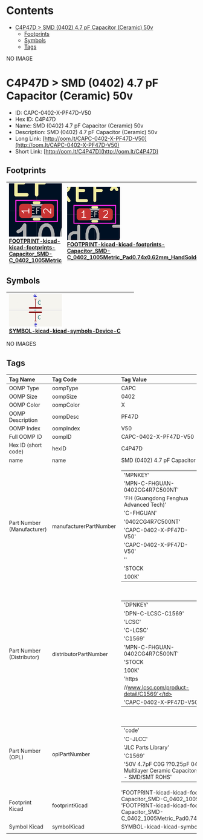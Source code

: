 



Contents
========

* [C4P47D > SMD (0402) 4.7 pF Capacitor (Ceramic) 50v](#c4p47d--smd-0402-47-pf-capacitor-ceramic-50v)
	* [Footprints](#footprints)
	* [Symbols](#symbols)
	* [Tags](#tags)
  
NO IMAGE  
# C4P47D > SMD (0402) 4.7 pF Capacitor (Ceramic) 50v

- ID: CAPC-0402-X-PF47D-V50
- Hex ID: C4P47D
- Name: SMD (0402) 4.7 pF Capacitor (Ceramic) 50v
- Description: SMD (0402) 4.7 pF Capacitor (Ceramic) 50v
- Long Link: [http://oom.lt/CAPC-0402-X-PF47D-V50](http://oom.lt/CAPC-0402-X-PF47D-V50)
- Short Link: [http://oom.lt/C4P47D](http://oom.lt/C4P47D)

## Footprints
  

|[![](https://raw.githubusercontent.com/oomlout/oomlout_OOMP_eda_V2/main/FOOTPRINT/kicad/kicad-footprints/Capacitor_SMD/C_0402_1005Metric/image_140.png)<br>FOOTPRINT-kicad-kicad-footprints-Capacitor_SMD-C_0402_1005Metric](https://github.com/oomlout/oomlout_OOMP_eda_V2/tree/main/FOOTPRINT/kicad/kicad-footprints/Capacitor_SMD/C_0402_1005Metric/)|[![](https://raw.githubusercontent.com/oomlout/oomlout_OOMP_eda_V2/main/FOOTPRINT/kicad/kicad-footprints/Capacitor_SMD/C_0402_1005Metric_Pad0.74x0.62mm_HandSolder/image_140.png)<br>FOOTPRINT-kicad-kicad-footprints-Capacitor_SMD-C_0402_1005Metric_Pad0.74x0.62mm_HandSolder](https://github.com/oomlout/oomlout_OOMP_eda_V2/tree/main/FOOTPRINT/kicad/kicad-footprints/Capacitor_SMD/C_0402_1005Metric_Pad0.74x0.62mm_HandSolder/)||
| :--- | :--- | :--- |

## Symbols
  

|[![](https://raw.githubusercontent.com/oomlout/oomlout_OOMP_eda_V2/main/SYMBOL/kicad/kicad-symbols/Device/C/image_140.png)<br>SYMBOL-kicad-kicad-symbols-Device-C](https://github.com/oomlout/oomlout_OOMP_eda_V2/tree/main/SYMBOL/kicad/kicad-symbols/Device/C/)|||
| :--- | :--- | :--- |
  
NO IMAGES  
## Tags
  

|Tag Name|Tag Code|Tag Value|
| :--- | :--- | :--- |
|OOMP Type|oompType|CAPC|
|OOMP Size|oompSize|0402|
|OOMP Color|oompColor|X|
|OOMP Description|oompDesc|PF47D|
|OOMP Index|oompIndex|V50|
|Full OOMP ID|oompID|CAPC-0402-X-PF47D-V50|
|Hex ID (short code)|hexID|C4P47D|
|name|name|SMD (0402) 4.7 pF Capacitor (Ceramic) 50v|
|Part Number (Manufacturer)|manufacturerPartNumber|<table><tr><td>'MPNKEY'</td></tr><tr><td> 'MPN-C-FHGUAN-0402CG4R7C500NT'</td><td> 'MANUFACTURER'</td></tr><tr><td> 'FH (Guangdong Fenghua Advanced Tech)'</td><td> 'MANUCODE'</td></tr><tr><td> 'C-FHGUAN'</td><td> 'MPN'</td></tr><tr><td> '0402CG4R7C500NT'</td><td> 'OOMPIDPARTIAL'</td></tr><tr><td> 'CAPC-0402-X-PF47D-V50'</td><td> 'OOMPID'</td></tr><tr><td> 'CAPC-0402-X-PF47D-V50'</td><td> 'LINK'</td></tr><tr><td> ''</td><td> 'tags'</td></tr><tr><td> 'STOCK</td></tr><tr><td>100K'</td></tr></table></td><td> <table><tr><td>'MPNKEY'</td></tr><tr><td> 'MPN-C-MURATA-GRM1555C1H4R7CA01D'</td><td> 'MANUFACTURER'</td></tr><tr><td> 'Murata Electronics'</td><td> 'MANUCODE'</td></tr><tr><td> 'C-MURATA'</td><td> 'MPN'</td></tr><tr><td> 'GRM1555C1H4R7CA01D'</td><td> 'OOMPIDPARTIAL'</td></tr><tr><td> 'CAPC-0402-X-PF47D-V50'</td><td> 'OOMPID'</td></tr><tr><td> 'CAPC-0402-X-PF47D-V50'</td><td> 'LINK'</td></tr><tr><td> ''</td><td> 'tags'</td></tr><tr><td> </td></tr></table></td><td> <table><tr><td>'MPNKEY'</td></tr><tr><td> 'MPN-C-MURATA-GCM1555C1H4R7CA16D'</td><td> 'MANUFACTURER'</td></tr><tr><td> 'Murata Electronics'</td><td> 'MANUCODE'</td></tr><tr><td> 'C-MURATA'</td><td> 'MPN'</td></tr><tr><td> 'GCM1555C1H4R7CA16D'</td><td> 'OOMPIDPARTIAL'</td></tr><tr><td> 'CAPC-0402-X-PF47D-V50'</td><td> 'OOMPID'</td></tr><tr><td> 'CAPC-0402-X-PF47D-V50'</td><td> 'LINK'</td></tr><tr><td> ''</td><td> 'tags'</td></tr><tr><td> </td></tr></table></td><td> <table><tr><td>'MPNKEY'</td></tr><tr><td> 'MPN-C-MURATA-GJM1555C1H4R7CB01D'</td><td> 'MANUFACTURER'</td></tr><tr><td> 'Murata Electronics'</td><td> 'MANUCODE'</td></tr><tr><td> 'C-MURATA'</td><td> 'MPN'</td></tr><tr><td> 'GJM1555C1H4R7CB01D'</td><td> 'OOMPIDPARTIAL'</td></tr><tr><td> 'CAPC-0402-X-PF47D-V50'</td><td> 'OOMPID'</td></tr><tr><td> 'CAPC-0402-X-PF47D-V50'</td><td> 'LINK'</td></tr><tr><td> ''</td><td> 'tags'</td></tr><tr><td> 'STOCK</td></tr><tr><td>1K'</td></tr></table></td><td> <table><tr><td>'MPNKEY'</td></tr><tr><td> 'MPN-C-MURATA-GJM1555C1H4R7WB01D'</td><td> 'MANUFACTURER'</td></tr><tr><td> 'Murata Electronics'</td><td> 'MANUCODE'</td></tr><tr><td> 'C-MURATA'</td><td> 'MPN'</td></tr><tr><td> 'GJM1555C1H4R7WB01D'</td><td> 'OOMPIDPARTIAL'</td></tr><tr><td> 'CAPC-0402-X-PF47D-V50'</td><td> 'OOMPID'</td></tr><tr><td> 'CAPC-0402-X-PF47D-V50'</td><td> 'LINK'</td></tr><tr><td> ''</td><td> 'tags'</td></tr><tr><td> 'STOCK</td></tr><tr><td>1K'</td></tr></table></td><td> <table><tr><td>'MPNKEY'</td></tr><tr><td> 'MPN-C-EYANGS-C0402C0G4R7C500NTB'</td><td> 'MANUFACTURER'</td></tr><tr><td> 'EYANG(Shenzhen Eyang Tech Development)'</td><td> 'MANUCODE'</td></tr><tr><td> 'C-EYANGS'</td><td> 'MPN'</td></tr><tr><td> 'C0402C0G4R7C500NTB'</td><td> 'OOMPIDPARTIAL'</td></tr><tr><td> 'CAPC-0402-X-PF47D-V50'</td><td> 'OOMPID'</td></tr><tr><td> 'CAPC-0402-X-PF47D-V50'</td><td> 'LINK'</td></tr><tr><td> ''</td><td> 'tags'</td></tr><tr><td> </td></tr></table></td><td> <table><tr><td>'MPNKEY'</td></tr><tr><td> 'MPN-C-DARFON-C1005NP0479CGTS'</td><td> 'MANUFACTURER'</td></tr><tr><td> 'Darfon Elec'</td><td> 'MANUCODE'</td></tr><tr><td> 'C-DARFON'</td><td> 'MPN'</td></tr><tr><td> 'C1005NP0479CGTS'</td><td> 'OOMPIDPARTIAL'</td></tr><tr><td> 'CAPC-0402-X-PF47D-V50'</td><td> 'OOMPID'</td></tr><tr><td> 'CAPC-0402-X-PF47D-V50'</td><td> 'LINK'</td></tr><tr><td> ''</td><td> 'tags'</td></tr><tr><td> 'STOCK</td></tr><tr><td>1K'</td></tr></table></td><td> <table><tr><td>'MPNKEY'</td></tr><tr><td> 'MPN-C-KYOCER-04025A4R7CAT2A'</td><td> 'MANUFACTURER'</td></tr><tr><td> 'Kyocera AVX'</td><td> 'MANUCODE'</td></tr><tr><td> 'C-KYOCER'</td><td> 'MPN'</td></tr><tr><td> '04025A4R7CAT2A'</td><td> 'OOMPIDPARTIAL'</td></tr><tr><td> 'CAPC-0402-X-PF47D-V50'</td><td> 'OOMPID'</td></tr><tr><td> 'CAPC-0402-X-PF47D-V50'</td><td> 'LINK'</td></tr><tr><td> ''</td><td> 'tags'</td></tr><tr><td> 'STOCK</td></tr><tr><td>10K'</td></tr></table></td><td> <table><tr><td>'MPNKEY'</td></tr><tr><td> 'MPN-C-YAGEO-CC0402CRNPO9BN4R7'</td><td> 'MANUFACTURER'</td></tr><tr><td> 'YAGEO'</td><td> 'MANUCODE'</td></tr><tr><td> 'C-YAGEO'</td><td> 'MPN'</td></tr><tr><td> 'CC0402CRNPO9BN4R7'</td><td> 'OOMPIDPARTIAL'</td></tr><tr><td> 'CAPC-0402-X-PF47D-V50'</td><td> 'OOMPID'</td></tr><tr><td> 'CAPC-0402-X-PF47D-V50'</td><td> 'LINK'</td></tr><tr><td> ''</td><td> 'tags'</td></tr><tr><td> 'STOCK</td></tr><tr><td>10K'</td></tr></table></td><td> <table><tr><td>'MPNKEY'</td></tr><tr><td> 'MPN-C-DARFON-C1005NP0479CGT'</td><td> 'MANUFACTURER'</td></tr><tr><td> 'Darfon Elec'</td><td> 'MANUCODE'</td></tr><tr><td> 'C-DARFON'</td><td> 'MPN'</td></tr><tr><td> 'C1005NP0479CGT'</td><td> 'OOMPIDPARTIAL'</td></tr><tr><td> 'CAPC-0402-X-PF47D-V50'</td><td> 'OOMPID'</td></tr><tr><td> 'CAPC-0402-X-PF47D-V50'</td><td> 'LINK'</td></tr><tr><td> ''</td><td> 'tags'</td></tr><tr><td> 'STOCK</td></tr><tr><td>10K'</td></tr></table></td><td> <table><tr><td>'MPNKEY'</td></tr><tr><td> 'MPN-C-WALSIN-0402N4R7C500CT'</td><td> 'MANUFACTURER'</td></tr><tr><td> 'Walsin Tech Corp'</td><td> 'MANUCODE'</td></tr><tr><td> 'C-WALSIN'</td><td> 'MPN'</td></tr><tr><td> '0402N4R7C500CT'</td><td> 'OOMPIDPARTIAL'</td></tr><tr><td> 'CAPC-0402-X-PF47D-V50'</td><td> 'OOMPID'</td></tr><tr><td> 'CAPC-0402-X-PF47D-V50'</td><td> 'LINK'</td></tr><tr><td> ''</td><td> 'tags'</td></tr><tr><td> </td></tr></table></td><td> <table><tr><td>'MPNKEY'</td></tr><tr><td> 'MPN-C-TAIYOY-UMK105CG4R7CV-F'</td><td> 'MANUFACTURER'</td></tr><tr><td> 'Taiyo Yuden'</td><td> 'MANUCODE'</td></tr><tr><td> 'C-TAIYOY'</td><td> 'MPN'</td></tr><tr><td> 'UMK105CG4R7CV-F'</td><td> 'OOMPIDPARTIAL'</td></tr><tr><td> 'CAPC-0402-X-PF47D-V50'</td><td> 'OOMPID'</td></tr><tr><td> 'CAPC-0402-X-PF47D-V50'</td><td> 'LINK'</td></tr><tr><td> ''</td><td> 'tags'</td></tr><tr><td> 'STOCK</td></tr><tr><td>1K'</td></tr></table></td><td> <table><tr><td>'MPNKEY'</td></tr><tr><td> 'MPN-C-TAIYOY-UMK105CH4R7CV-F'</td><td> 'MANUFACTURER'</td></tr><tr><td> 'Taiyo Yuden'</td><td> 'MANUCODE'</td></tr><tr><td> 'C-TAIYOY'</td><td> 'MPN'</td></tr><tr><td> 'UMK105CH4R7CV-F'</td><td> 'OOMPIDPARTIAL'</td></tr><tr><td> 'CAPC-0402-X-PF47D-V50'</td><td> 'OOMPID'</td></tr><tr><td> 'CAPC-0402-X-PF47D-V50'</td><td> 'LINK'</td></tr><tr><td> ''</td><td> 'tags'</td></tr><tr><td> </td></tr></table></td><td> <table><tr><td>'MPNKEY'</td></tr><tr><td> 'MPN-C-SAMSUN-CL05C4R7CB5NNNC'</td><td> 'MANUFACTURER'</td></tr><tr><td> 'Samsung Electro-Mechanics'</td><td> 'MANUCODE'</td></tr><tr><td> 'C-SAMSUN'</td><td> 'MPN'</td></tr><tr><td> 'CL05C4R7CB5NNNC'</td><td> 'OOMPIDPARTIAL'</td></tr><tr><td> 'CAPC-0402-X-PF47D-V50'</td><td> 'OOMPID'</td></tr><tr><td> 'CAPC-0402-X-PF47D-V50'</td><td> 'LINK'</td></tr><tr><td> ''</td><td> 'tags'</td></tr><tr><td> 'STOCK</td></tr><tr><td>1K'</td></tr></table></td><td> <table><tr><td>'MPNKEY'</td></tr><tr><td> 'MPN-C-WALSIN-RF15N4R7C500CT'</td><td> 'MANUFACTURER'</td></tr><tr><td> 'Walsin Tech Corp'</td><td> 'MANUCODE'</td></tr><tr><td> 'C-WALSIN'</td><td> 'MPN'</td></tr><tr><td> 'RF15N4R7C500CT'</td><td> 'OOMPIDPARTIAL'</td></tr><tr><td> 'CAPC-0402-X-PF47D-V50'</td><td> 'OOMPID'</td></tr><tr><td> 'CAPC-0402-X-PF47D-V50'</td><td> 'LINK'</td></tr><tr><td> ''</td><td> 'tags'</td></tr><tr><td> 'STOCK</td></tr><tr><td>1K'</td></tr></table></td><td> <table><tr><td>'MPNKEY'</td></tr><tr><td> 'MPN-C-MURATA-GCM1555C1H4R7WA16D'</td><td> 'MANUFACTURER'</td></tr><tr><td> 'Murata Electronics'</td><td> 'MANUCODE'</td></tr><tr><td> 'C-MURATA'</td><td> 'MPN'</td></tr><tr><td> 'GCM1555C1H4R7WA16D'</td><td> 'OOMPIDPARTIAL'</td></tr><tr><td> 'CAPC-0402-X-PF47D-V50'</td><td> 'OOMPID'</td></tr><tr><td> 'CAPC-0402-X-PF47D-V50'</td><td> 'LINK'</td></tr><tr><td> ''</td><td> 'tags'</td></tr><tr><td> </td></tr></table></td><td> <table><tr><td>'MPNKEY'</td></tr><tr><td> 'MPN-C-CHINOC-HGC0402G04R7C500NTEJ'</td><td> 'MANUFACTURER'</td></tr><tr><td> 'Chinocera'</td><td> 'MANUCODE'</td></tr><tr><td> 'C-CHINOC'</td><td> 'MPN'</td></tr><tr><td> 'HGC0402G04R7C500NTEJ'</td><td> 'OOMPIDPARTIAL'</td></tr><tr><td> 'CAPC-0402-X-PF47D-V50'</td><td> 'OOMPID'</td></tr><tr><td> 'CAPC-0402-X-PF47D-V50'</td><td> 'LINK'</td></tr><tr><td> ''</td><td> 'tags'</td></tr><tr><td> </td></tr></table></td><td> <table><tr><td>'MPNKEY'</td></tr><tr><td> 'MPN-C-TDK-C1005C0G1H4R7CT000F'</td><td> 'MANUFACTURER'</td></tr><tr><td> 'TDK'</td><td> 'MANUCODE'</td></tr><tr><td> 'C-TDK'</td><td> 'MPN'</td></tr><tr><td> 'C1005C0G1H4R7CT000F'</td><td> 'OOMPIDPARTIAL'</td></tr><tr><td> 'CAPC-0402-X-PF47D-V50'</td><td> 'OOMPID'</td></tr><tr><td> 'CAPC-0402-X-PF47D-V50'</td><td> 'LINK'</td></tr><tr><td> ''</td><td> 'tags'</td></tr><tr><td> </td></tr></table></td><td> <table><tr><td>'MPNKEY'</td></tr><tr><td> 'MPN-C-PSAPRO-FN15N4R7C500PNG'</td><td> 'MANUFACTURER'</td></tr><tr><td> 'PSA(Prosperity Dielectrics)'</td><td> 'MANUCODE'</td></tr><tr><td> 'C-PSAPRO'</td><td> 'MPN'</td></tr><tr><td> 'FN15N4R7C500PNG'</td><td> 'OOMPIDPARTIAL'</td></tr><tr><td> 'CAPC-0402-X-PF47D-V50'</td><td> 'OOMPID'</td></tr><tr><td> 'CAPC-0402-X-PF47D-V50'</td><td> 'LINK'</td></tr><tr><td> ''</td><td> 'tags'</td></tr><tr><td> </td></tr></table></td><td> <table><tr><td>'MPNKEY'</td></tr><tr><td> 'MPN-C-KEMET-C0402C479C5GAC7867'</td><td> 'MANUFACTURER'</td></tr><tr><td> 'KEMET'</td><td> 'MANUCODE'</td></tr><tr><td> 'C-KEMET'</td><td> 'MPN'</td></tr><tr><td> 'C0402C479C5GAC7867'</td><td> 'OOMPIDPARTIAL'</td></tr><tr><td> 'CAPC-0402-X-PF47D-V50'</td><td> 'OOMPID'</td></tr><tr><td> 'CAPC-0402-X-PF47D-V50'</td><td> 'LINK'</td></tr><tr><td> ''</td><td> 'tags'</td></tr><tr><td> </td></tr></table></td><td> <table><tr><td>'MPNKEY'</td></tr><tr><td> 'MPN-C-VIIYON-V4R7C0402C0G500NBT'</td><td> 'MANUFACTURER'</td></tr><tr><td> 'VIIYONG'</td><td> 'MANUCODE'</td></tr><tr><td> 'C-VIIYON'</td><td> 'MPN'</td></tr><tr><td> 'V4R7C0402C0G500NBT'</td><td> 'OOMPIDPARTIAL'</td></tr><tr><td> 'CAPC-0402-X-PF47D-V50'</td><td> 'OOMPID'</td></tr><tr><td> 'CAPC-0402-X-PF47D-V50'</td><td> 'LINK'</td></tr><tr><td> ''</td><td> 'tags'</td></tr><tr><td> 'STOCK</td></tr><tr><td>1K'</td></tr></table></td><td> <table><tr><td>'MPNKEY'</td></tr><tr><td> 'MPN-C-TDK-CGA2B2C0G1H4R7CT0Y0F'</td><td> 'MANUFACTURER'</td></tr><tr><td> 'TDK'</td><td> 'MANUCODE'</td></tr><tr><td> 'C-TDK'</td><td> 'MPN'</td></tr><tr><td> 'CGA2B2C0G1H4R7CT0Y0F'</td><td> 'OOMPIDPARTIAL'</td></tr><tr><td> 'CAPC-0402-X-PF47D-V50'</td><td> 'OOMPID'</td></tr><tr><td> 'CAPC-0402-X-PF47D-V50'</td><td> 'LINK'</td></tr><tr><td> ''</td><td> 'tags'</td></tr><tr><td> 'STOCK</td></tr><tr><td>1K'</td></tr></table></td><td> <table><tr><td>'MPNKEY'</td></tr><tr><td> 'MPN-C-CCTC-TCC0402COG4R7C500AT'</td><td> 'MANUFACTURER'</td></tr><tr><td> 'CCTC'</td><td> 'MANUCODE'</td></tr><tr><td> 'C-CCTC'</td><td> 'MPN'</td></tr><tr><td> 'TCC0402COG4R7C500AT'</td><td> 'OOMPIDPARTIAL'</td></tr><tr><td> 'CAPC-0402-X-PF47D-V50'</td><td> 'OOMPID'</td></tr><tr><td> 'CAPC-0402-X-PF47D-V50'</td><td> 'LINK'</td></tr><tr><td> ''</td><td> 'tags'</td></tr><tr><td> 'STOCK</td></tr><tr><td>1K'</td></tr></table></td><td> <table><tr><td>'MPNKEY'</td></tr><tr><td> 'MPN-C-YAGEO-AC0402CRNPO9BN4R7'</td><td> 'MANUFACTURER'</td></tr><tr><td> 'YAGEO'</td><td> 'MANUCODE'</td></tr><tr><td> 'C-YAGEO'</td><td> 'MPN'</td></tr><tr><td> 'AC0402CRNPO9BN4R7'</td><td> 'OOMPIDPARTIAL'</td></tr><tr><td> 'CAPC-0402-X-PF47D-V50'</td><td> 'OOMPID'</td></tr><tr><td> 'CAPC-0402-X-PF47D-V50'</td><td> 'LINK'</td></tr><tr><td> ''</td><td> 'tags'</td></tr><tr><td> 'STOCK</td></tr><tr><td>1K'</td></tr></table></td><td> <table><tr><td>'MPNKEY'</td></tr><tr><td> 'MPN-C-VISHAY-VJ0402A4R7CLAAJ32'</td><td> 'MANUFACTURER'</td></tr><tr><td> 'Vishay Intertech'</td><td> 'MANUCODE'</td></tr><tr><td> 'C-VISHAY'</td><td> 'MPN'</td></tr><tr><td> 'VJ0402A4R7CLAAJ32'</td><td> 'OOMPIDPARTIAL'</td></tr><tr><td> 'CAPC-0402-X-PF47D-V50'</td><td> 'OOMPID'</td></tr><tr><td> 'CAPC-0402-X-PF47D-V50'</td><td> 'LINK'</td></tr><tr><td> ''</td><td> 'tags'</td></tr><tr><td> </td></tr></table>|
|Part Number (Distributor)|distributorPartNumber|<table><tr><td>'DPNKEY'</td></tr><tr><td> 'DPN-C-LCSC-C1569'</td><td> 'DISTRIBUTOR'</td></tr><tr><td> 'LCSC'</td><td> 'DISTRCODE'</td></tr><tr><td> 'C-LCSC'</td><td> 'DPN'</td></tr><tr><td> 'C1569'</td><td> 'MPN'</td></tr><tr><td> 'MPN-C-FHGUAN-0402CG4R7C500NT'</td><td> 'TAGS'</td></tr><tr><td> 'STOCK</td></tr><tr><td>100K'</td><td> 'LINK'</td></tr><tr><td> 'https</td></tr><tr><td>//www.lcsc.com/product-detail/C1569'</td><td> 'OOMPID'</td></tr><tr><td> 'CAPC-0402-X-PF47D-V50'</td></tr></table></td><td> <table><tr><td>'DPNKEY'</td></tr><tr><td> 'DPN-C-LCSC-C76973'</td><td> 'DISTRIBUTOR'</td></tr><tr><td> 'LCSC'</td><td> 'DISTRCODE'</td></tr><tr><td> 'C-LCSC'</td><td> 'DPN'</td></tr><tr><td> 'C76973'</td><td> 'MPN'</td></tr><tr><td> 'MPN-C-MURATA-GRM1555C1H4R7CA01D'</td><td> 'TAGS'</td></tr><tr><td> </td><td> 'LINK'</td></tr><tr><td> 'https</td></tr><tr><td>//www.lcsc.com/product-detail/C76973'</td><td> 'OOMPID'</td></tr><tr><td> 'CAPC-0402-X-PF47D-V50'</td></tr></table></td><td> <table><tr><td>'DPNKEY'</td></tr><tr><td> 'DPN-C-LCSC-C85856'</td><td> 'DISTRIBUTOR'</td></tr><tr><td> 'LCSC'</td><td> 'DISTRCODE'</td></tr><tr><td> 'C-LCSC'</td><td> 'DPN'</td></tr><tr><td> 'C85856'</td><td> 'MPN'</td></tr><tr><td> 'MPN-C-MURATA-GCM1555C1H4R7CA16D'</td><td> 'TAGS'</td></tr><tr><td> </td><td> 'LINK'</td></tr><tr><td> 'https</td></tr><tr><td>//www.lcsc.com/product-detail/C85856'</td><td> 'OOMPID'</td></tr><tr><td> 'CAPC-0402-X-PF47D-V50'</td></tr></table></td><td> <table><tr><td>'DPNKEY'</td></tr><tr><td> 'DPN-C-LCSC-C85883'</td><td> 'DISTRIBUTOR'</td></tr><tr><td> 'LCSC'</td><td> 'DISTRCODE'</td></tr><tr><td> 'C-LCSC'</td><td> 'DPN'</td></tr><tr><td> 'C85883'</td><td> 'MPN'</td></tr><tr><td> 'MPN-C-MURATA-GJM1555C1H4R7CB01D'</td><td> 'TAGS'</td></tr><tr><td> 'STOCK</td></tr><tr><td>1K'</td><td> 'LINK'</td></tr><tr><td> 'https</td></tr><tr><td>//www.lcsc.com/product-detail/C85883'</td><td> 'OOMPID'</td></tr><tr><td> 'CAPC-0402-X-PF47D-V50'</td></tr></table></td><td> <table><tr><td>'DPNKEY'</td></tr><tr><td> 'DPN-C-LCSC-C88894'</td><td> 'DISTRIBUTOR'</td></tr><tr><td> 'LCSC'</td><td> 'DISTRCODE'</td></tr><tr><td> 'C-LCSC'</td><td> 'DPN'</td></tr><tr><td> 'C88894'</td><td> 'MPN'</td></tr><tr><td> 'MPN-C-MURATA-GJM1555C1H4R7WB01D'</td><td> 'TAGS'</td></tr><tr><td> 'STOCK</td></tr><tr><td>1K'</td><td> 'LINK'</td></tr><tr><td> 'https</td></tr><tr><td>//www.lcsc.com/product-detail/C88894'</td><td> 'OOMPID'</td></tr><tr><td> 'CAPC-0402-X-PF47D-V50'</td></tr></table></td><td> <table><tr><td>'DPNKEY'</td></tr><tr><td> 'DPN-C-LCSC-C115636'</td><td> 'DISTRIBUTOR'</td></tr><tr><td> 'LCSC'</td><td> 'DISTRCODE'</td></tr><tr><td> 'C-LCSC'</td><td> 'DPN'</td></tr><tr><td> 'C115636'</td><td> 'MPN'</td></tr><tr><td> 'MPN-C-EYANGS-C0402C0G4R7C500NTB'</td><td> 'TAGS'</td></tr><tr><td> </td><td> 'LINK'</td></tr><tr><td> 'https</td></tr><tr><td>//www.lcsc.com/product-detail/C115636'</td><td> 'OOMPID'</td></tr><tr><td> 'CAPC-0402-X-PF47D-V50'</td></tr></table></td><td> <table><tr><td>'DPNKEY'</td></tr><tr><td> 'DPN-C-LCSC-C147369'</td><td> 'DISTRIBUTOR'</td></tr><tr><td> 'LCSC'</td><td> 'DISTRCODE'</td></tr><tr><td> 'C-LCSC'</td><td> 'DPN'</td></tr><tr><td> 'C147369'</td><td> 'MPN'</td></tr><tr><td> 'MPN-C-DARFON-C1005NP0479CGTS'</td><td> 'TAGS'</td></tr><tr><td> 'STOCK</td></tr><tr><td>1K'</td><td> 'LINK'</td></tr><tr><td> 'https</td></tr><tr><td>//www.lcsc.com/product-detail/C147369'</td><td> 'OOMPID'</td></tr><tr><td> 'CAPC-0402-X-PF47D-V50'</td></tr></table></td><td> <table><tr><td>'DPNKEY'</td></tr><tr><td> 'DPN-C-LCSC-C167420'</td><td> 'DISTRIBUTOR'</td></tr><tr><td> 'LCSC'</td><td> 'DISTRCODE'</td></tr><tr><td> 'C-LCSC'</td><td> 'DPN'</td></tr><tr><td> 'C167420'</td><td> 'MPN'</td></tr><tr><td> 'MPN-C-KYOCER-04025A4R7CAT2A'</td><td> 'TAGS'</td></tr><tr><td> 'STOCK</td></tr><tr><td>10K'</td><td> 'LINK'</td></tr><tr><td> 'https</td></tr><tr><td>//www.lcsc.com/product-detail/C167420'</td><td> 'OOMPID'</td></tr><tr><td> 'CAPC-0402-X-PF47D-V50'</td></tr></table></td><td> <table><tr><td>'DPNKEY'</td></tr><tr><td> 'DPN-C-LCSC-C189469'</td><td> 'DISTRIBUTOR'</td></tr><tr><td> 'LCSC'</td><td> 'DISTRCODE'</td></tr><tr><td> 'C-LCSC'</td><td> 'DPN'</td></tr><tr><td> 'C189469'</td><td> 'MPN'</td></tr><tr><td> 'MPN-C-YAGEO-CC0402CRNPO9BN4R7'</td><td> 'TAGS'</td></tr><tr><td> 'STOCK</td></tr><tr><td>10K'</td><td> 'LINK'</td></tr><tr><td> 'https</td></tr><tr><td>//www.lcsc.com/product-detail/C189469'</td><td> 'OOMPID'</td></tr><tr><td> 'CAPC-0402-X-PF47D-V50'</td></tr></table></td><td> <table><tr><td>'DPNKEY'</td></tr><tr><td> 'DPN-C-LCSC-C258495'</td><td> 'DISTRIBUTOR'</td></tr><tr><td> 'LCSC'</td><td> 'DISTRCODE'</td></tr><tr><td> 'C-LCSC'</td><td> 'DPN'</td></tr><tr><td> 'C258495'</td><td> 'MPN'</td></tr><tr><td> 'MPN-C-DARFON-C1005NP0479CGT'</td><td> 'TAGS'</td></tr><tr><td> 'STOCK</td></tr><tr><td>10K'</td><td> 'LINK'</td></tr><tr><td> 'https</td></tr><tr><td>//www.lcsc.com/product-detail/C258495'</td><td> 'OOMPID'</td></tr><tr><td> 'CAPC-0402-X-PF47D-V50'</td></tr></table></td><td> <table><tr><td>'DPNKEY'</td></tr><tr><td> 'DPN-C-LCSC-C295989'</td><td> 'DISTRIBUTOR'</td></tr><tr><td> 'LCSC'</td><td> 'DISTRCODE'</td></tr><tr><td> 'C-LCSC'</td><td> 'DPN'</td></tr><tr><td> 'C295989'</td><td> 'MPN'</td></tr><tr><td> 'MPN-C-WALSIN-0402N4R7C500CT'</td><td> 'TAGS'</td></tr><tr><td> </td><td> 'LINK'</td></tr><tr><td> 'https</td></tr><tr><td>//www.lcsc.com/product-detail/C295989'</td><td> 'OOMPID'</td></tr><tr><td> 'CAPC-0402-X-PF47D-V50'</td></tr></table></td><td> <table><tr><td>'DPNKEY'</td></tr><tr><td> 'DPN-C-LCSC-C311706'</td><td> 'DISTRIBUTOR'</td></tr><tr><td> 'LCSC'</td><td> 'DISTRCODE'</td></tr><tr><td> 'C-LCSC'</td><td> 'DPN'</td></tr><tr><td> 'C311706'</td><td> 'MPN'</td></tr><tr><td> 'MPN-C-TAIYOY-UMK105CG4R7CV-F'</td><td> 'TAGS'</td></tr><tr><td> 'STOCK</td></tr><tr><td>1K'</td><td> 'LINK'</td></tr><tr><td> 'https</td></tr><tr><td>//www.lcsc.com/product-detail/C311706'</td><td> 'OOMPID'</td></tr><tr><td> 'CAPC-0402-X-PF47D-V50'</td></tr></table></td><td> <table><tr><td>'DPNKEY'</td></tr><tr><td> 'DPN-C-LCSC-C311709'</td><td> 'DISTRIBUTOR'</td></tr><tr><td> 'LCSC'</td><td> 'DISTRCODE'</td></tr><tr><td> 'C-LCSC'</td><td> 'DPN'</td></tr><tr><td> 'C311709'</td><td> 'MPN'</td></tr><tr><td> 'MPN-C-TAIYOY-UMK105CH4R7CV-F'</td><td> 'TAGS'</td></tr><tr><td> </td><td> 'LINK'</td></tr><tr><td> 'https</td></tr><tr><td>//www.lcsc.com/product-detail/C311709'</td><td> 'OOMPID'</td></tr><tr><td> 'CAPC-0402-X-PF47D-V50'</td></tr></table></td><td> <table><tr><td>'DPNKEY'</td></tr><tr><td> 'DPN-C-LCSC-C318595'</td><td> 'DISTRIBUTOR'</td></tr><tr><td> 'LCSC'</td><td> 'DISTRCODE'</td></tr><tr><td> 'C-LCSC'</td><td> 'DPN'</td></tr><tr><td> 'C318595'</td><td> 'MPN'</td></tr><tr><td> 'MPN-C-SAMSUN-CL05C4R7CB5NNNC'</td><td> 'TAGS'</td></tr><tr><td> 'STOCK</td></tr><tr><td>1K'</td><td> 'LINK'</td></tr><tr><td> 'https</td></tr><tr><td>//www.lcsc.com/product-detail/C318595'</td><td> 'OOMPID'</td></tr><tr><td> 'CAPC-0402-X-PF47D-V50'</td></tr></table></td><td> <table><tr><td>'DPNKEY'</td></tr><tr><td> 'DPN-C-LCSC-C384675'</td><td> 'DISTRIBUTOR'</td></tr><tr><td> 'LCSC'</td><td> 'DISTRCODE'</td></tr><tr><td> 'C-LCSC'</td><td> 'DPN'</td></tr><tr><td> 'C384675'</td><td> 'MPN'</td></tr><tr><td> 'MPN-C-WALSIN-RF15N4R7C500CT'</td><td> 'TAGS'</td></tr><tr><td> 'STOCK</td></tr><tr><td>1K'</td><td> 'LINK'</td></tr><tr><td> 'https</td></tr><tr><td>//www.lcsc.com/product-detail/C384675'</td><td> 'OOMPID'</td></tr><tr><td> 'CAPC-0402-X-PF47D-V50'</td></tr></table></td><td> <table><tr><td>'DPNKEY'</td></tr><tr><td> 'DPN-C-LCSC-C437442'</td><td> 'DISTRIBUTOR'</td></tr><tr><td> 'LCSC'</td><td> 'DISTRCODE'</td></tr><tr><td> 'C-LCSC'</td><td> 'DPN'</td></tr><tr><td> 'C437442'</td><td> 'MPN'</td></tr><tr><td> 'MPN-C-MURATA-GCM1555C1H4R7WA16D'</td><td> 'TAGS'</td></tr><tr><td> </td><td> 'LINK'</td></tr><tr><td> 'https</td></tr><tr><td>//www.lcsc.com/product-detail/C437442'</td><td> 'OOMPID'</td></tr><tr><td> 'CAPC-0402-X-PF47D-V50'</td></tr></table></td><td> <table><tr><td>'DPNKEY'</td></tr><tr><td> 'DPN-C-LCSC-C482481'</td><td> 'DISTRIBUTOR'</td></tr><tr><td> 'LCSC'</td><td> 'DISTRCODE'</td></tr><tr><td> 'C-LCSC'</td><td> 'DPN'</td></tr><tr><td> 'C482481'</td><td> 'MPN'</td></tr><tr><td> 'MPN-C-CHINOC-HGC0402G04R7C500NTEJ'</td><td> 'TAGS'</td></tr><tr><td> </td><td> 'LINK'</td></tr><tr><td> 'https</td></tr><tr><td>//www.lcsc.com/product-detail/C482481'</td><td> 'OOMPID'</td></tr><tr><td> 'CAPC-0402-X-PF47D-V50'</td></tr></table></td><td> <table><tr><td>'DPNKEY'</td></tr><tr><td> 'DPN-C-LCSC-C513762'</td><td> 'DISTRIBUTOR'</td></tr><tr><td> 'LCSC'</td><td> 'DISTRCODE'</td></tr><tr><td> 'C-LCSC'</td><td> 'DPN'</td></tr><tr><td> 'C513762'</td><td> 'MPN'</td></tr><tr><td> 'MPN-C-TDK-C1005C0G1H4R7CT000F'</td><td> 'TAGS'</td></tr><tr><td> </td><td> 'LINK'</td></tr><tr><td> 'https</td></tr><tr><td>//www.lcsc.com/product-detail/C513762'</td><td> 'OOMPID'</td></tr><tr><td> 'CAPC-0402-X-PF47D-V50'</td></tr></table></td><td> <table><tr><td>'DPNKEY'</td></tr><tr><td> 'DPN-C-LCSC-C525216'</td><td> 'DISTRIBUTOR'</td></tr><tr><td> 'LCSC'</td><td> 'DISTRCODE'</td></tr><tr><td> 'C-LCSC'</td><td> 'DPN'</td></tr><tr><td> 'C525216'</td><td> 'MPN'</td></tr><tr><td> 'MPN-C-PSAPRO-FN15N4R7C500PNG'</td><td> 'TAGS'</td></tr><tr><td> </td><td> 'LINK'</td></tr><tr><td> 'https</td></tr><tr><td>//www.lcsc.com/product-detail/C525216'</td><td> 'OOMPID'</td></tr><tr><td> 'CAPC-0402-X-PF47D-V50'</td></tr></table></td><td> <table><tr><td>'DPNKEY'</td></tr><tr><td> 'DPN-C-LCSC-C599607'</td><td> 'DISTRIBUTOR'</td></tr><tr><td> 'LCSC'</td><td> 'DISTRCODE'</td></tr><tr><td> 'C-LCSC'</td><td> 'DPN'</td></tr><tr><td> 'C599607'</td><td> 'MPN'</td></tr><tr><td> 'MPN-C-KEMET-C0402C479C5GAC7867'</td><td> 'TAGS'</td></tr><tr><td> </td><td> 'LINK'</td></tr><tr><td> 'https</td></tr><tr><td>//www.lcsc.com/product-detail/C599607'</td><td> 'OOMPID'</td></tr><tr><td> 'CAPC-0402-X-PF47D-V50'</td></tr></table></td><td> <table><tr><td>'DPNKEY'</td></tr><tr><td> 'DPN-C-LCSC-C610083'</td><td> 'DISTRIBUTOR'</td></tr><tr><td> 'LCSC'</td><td> 'DISTRCODE'</td></tr><tr><td> 'C-LCSC'</td><td> 'DPN'</td></tr><tr><td> 'C610083'</td><td> 'MPN'</td></tr><tr><td> 'MPN-C-VIIYON-V4R7C0402C0G500NBT'</td><td> 'TAGS'</td></tr><tr><td> 'STOCK</td></tr><tr><td>1K'</td><td> 'LINK'</td></tr><tr><td> 'https</td></tr><tr><td>//www.lcsc.com/product-detail/C610083'</td><td> 'OOMPID'</td></tr><tr><td> 'CAPC-0402-X-PF47D-V50'</td></tr></table></td><td> <table><tr><td>'DPNKEY'</td></tr><tr><td> 'DPN-C-LCSC-C694212'</td><td> 'DISTRIBUTOR'</td></tr><tr><td> 'LCSC'</td><td> 'DISTRCODE'</td></tr><tr><td> 'C-LCSC'</td><td> 'DPN'</td></tr><tr><td> 'C694212'</td><td> 'MPN'</td></tr><tr><td> 'MPN-C-TDK-CGA2B2C0G1H4R7CT0Y0F'</td><td> 'TAGS'</td></tr><tr><td> 'STOCK</td></tr><tr><td>1K'</td><td> 'LINK'</td></tr><tr><td> 'https</td></tr><tr><td>//www.lcsc.com/product-detail/C694212'</td><td> 'OOMPID'</td></tr><tr><td> 'CAPC-0402-X-PF47D-V50'</td></tr></table></td><td> <table><tr><td>'DPNKEY'</td></tr><tr><td> 'DPN-C-LCSC-C696881'</td><td> 'DISTRIBUTOR'</td></tr><tr><td> 'LCSC'</td><td> 'DISTRCODE'</td></tr><tr><td> 'C-LCSC'</td><td> 'DPN'</td></tr><tr><td> 'C696881'</td><td> 'MPN'</td></tr><tr><td> 'MPN-C-CCTC-TCC0402COG4R7C500AT'</td><td> 'TAGS'</td></tr><tr><td> 'STOCK</td></tr><tr><td>1K'</td><td> 'LINK'</td></tr><tr><td> 'https</td></tr><tr><td>//www.lcsc.com/product-detail/C696881'</td><td> 'OOMPID'</td></tr><tr><td> 'CAPC-0402-X-PF47D-V50'</td></tr></table></td><td> <table><tr><td>'DPNKEY'</td></tr><tr><td> 'DPN-C-LCSC-C726112'</td><td> 'DISTRIBUTOR'</td></tr><tr><td> 'LCSC'</td><td> 'DISTRCODE'</td></tr><tr><td> 'C-LCSC'</td><td> 'DPN'</td></tr><tr><td> 'C726112'</td><td> 'MPN'</td></tr><tr><td> 'MPN-C-YAGEO-AC0402CRNPO9BN4R7'</td><td> 'TAGS'</td></tr><tr><td> 'STOCK</td></tr><tr><td>1K'</td><td> 'LINK'</td></tr><tr><td> 'https</td></tr><tr><td>//www.lcsc.com/product-detail/C726112'</td><td> 'OOMPID'</td></tr><tr><td> 'CAPC-0402-X-PF47D-V50'</td></tr></table></td><td> <table><tr><td>'DPNKEY'</td></tr><tr><td> 'DPN-C-LCSC-C1514413'</td><td> 'DISTRIBUTOR'</td></tr><tr><td> 'LCSC'</td><td> 'DISTRCODE'</td></tr><tr><td> 'C-LCSC'</td><td> 'DPN'</td></tr><tr><td> 'C1514413'</td><td> 'MPN'</td></tr><tr><td> 'MPN-C-VISHAY-VJ0402A4R7CLAAJ32'</td><td> 'TAGS'</td></tr><tr><td> </td><td> 'LINK'</td></tr><tr><td> 'https</td></tr><tr><td>//www.lcsc.com/product-detail/C1514413'</td><td> 'OOMPID'</td></tr><tr><td> 'CAPC-0402-X-PF47D-V50'</td></tr></table>|
|Part Number (OPL)|oplPartNumber|<table><tr><td>'code'</td></tr><tr><td> 'C-JLCC'</td><td> 'name'</td></tr><tr><td> 'JLC Parts Library'</td><td> 'partID'</td></tr><tr><td> 'C1569'</td><td> 'partName'</td></tr><tr><td> '50V 4.7pF C0G ??0.25pF 0402  Multilayer Ceramic Capacitors MLCC - SMD/SMT ROHS'</td></tr></table>|
|Footprint Kicad|footprintKicad|'FOOTPRINT-kicad-kicad-footprints-Capacitor_SMD-C_0402_1005Metric', 'FOOTPRINT-kicad-kicad-footprints-Capacitor_SMD-C_0402_1005Metric_Pad0.74x0.62mm_HandSolder'|
|Symbol Kicad|symbolKicad|SYMBOL-kicad-kicad-symbols-Device-C|
||||
